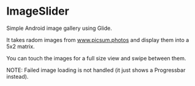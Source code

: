 # ImageSlider
Simple Android image gallery using Glide.

It takes radom images from www.picsum.photos and display them into a 5x2 matrix.

You can touch the images for a full size view and swipe between them.

NOTE: Failed image loading is not handled (it just shows a Progressbar instead).

